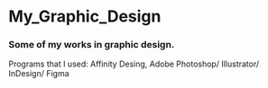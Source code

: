 # My_Graphic_Design

### Some of my works in graphic design.

Programs that I used: Affinity Desing, Adobe Photoshop/ Illustrator/ InDesign/ Figma
